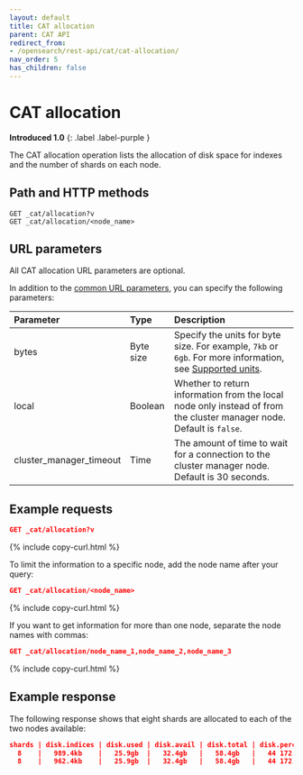 ```yaml
---
layout: default
title: CAT allocation
parent: CAT API
redirect_from:
- /opensearch/rest-api/cat/cat-allocation/
nav_order: 5
has_children: false
---
```


# CAT allocation
**Introduced 1.0**
{: .label .label-purple }

The CAT allocation operation lists the allocation of disk space for indexes and the number of shards on each node.


## Path and HTTP methods

```
GET _cat/allocation?v
GET _cat/allocation/<node_name>
```

## URL parameters

All CAT allocation URL parameters are optional.

In addition to the [common URL parameters]({{site.url}}{{site.baseurl}}/api-reference/cat/index), you can specify the following parameters:

Parameter | Type | Description
:--- | :--- | :---
bytes | Byte size | Specify the units for byte size. For example, `7kb` or `6gb`. For more information, see [Supported units]({{site.url}}{{site.baseurl}}/opensearch/units/).
local | Boolean | Whether to return information from the local node only instead of from the cluster manager node. Default is `false`.
cluster_manager_timeout | Time | The amount of time to wait for a connection to the cluster manager node. Default is 30 seconds.

## Example requests

```json
GET _cat/allocation?v
```
{% include copy-curl.html %}

To limit the information to a specific node, add the node name after your query:

```json
GET _cat/allocation/<node_name>
```
{% include copy-curl.html %}

If you want to get information for more than one node, separate the node names with commas:

```json
GET _cat/allocation/node_name_1,node_name_2,node_name_3
```
{% include copy-curl.html %}

## Example response

The following response shows that eight shards are allocated to each of the two nodes available:

```json
shards | disk.indices | disk.used | disk.avail | disk.total | disk.percent host | ip          | node
  8    |   989.4kb    |   25.9gb  |   32.4gb   |   58.4gb   |   44 172.18.0.4   | 172.18.0.4  | odfe-node1
  8    |   962.4kb    |   25.9gb  |   32.4gb   |   58.4gb   |   44 172.18.0.3   | 172.18.0.3  | odfe-node2
```
